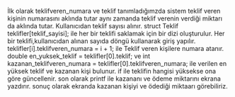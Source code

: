 İlk olarak teklifveren_numara ve teklif tanımladığımzda sistem teklif veren kişinin numarasını aklında tutar aynı zamanda teklif verenin verdiği miktarı da aklında tutar.
Kullanıcıdan teklif sayısı alınır.
struct Teklif teklifler[teklif_sayisi]; ile her bir teklifi saklamak için bir dizi oluşturulur.
Her bir teklifi,kullanıcıdan alınan sayıda döngü kullanarak giriş yapılır.
teklifler[i].teklifveren_numara = i + 1; ile Teklif veren kişilere numara atanır.
 double en_yuksek_teklif = teklifler[0].teklif; ve  int kazanan_teklifveren_numara = teklifler[0].teklifveren_numara; ile verilen en yüksek teklif ve kazanan kişi bulunur.
 if ile teklifin hangisi yüksekse ona göre güncellenir.
 son olarak printf ile kazananı ve ödeme miktarını ekrana yazdırır.
 sonuç olarak ekranda kazanan kişiyi ve ödediği miktaarı görebiliriz.

